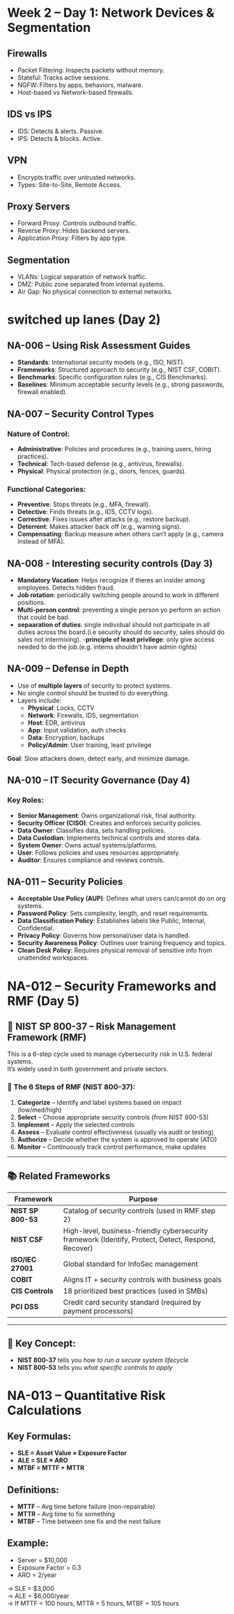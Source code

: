 # Week 2 – Day 1: Network Devices & Segmentation

## Firewalls
- Packet Filtering: Inspects packets without memory.
- Stateful: Tracks active sessions.
- NGFW: Filters by apps, behaviors, malware.
- Host-based vs Network-based firewalls.

## IDS vs IPS
- IDS: Detects & alerts. Passive.
- IPS: Detects & blocks. Active.

## VPN
- Encrypts traffic over untrusted networks.
- Types: Site-to-Site, Remote Access.

## Proxy Servers
- Forward Proxy: Controls outbound traffic.
- Reverse Proxy: Hides backend servers.
- Application Proxy: Filters by app type.

## Segmentation
- VLANs: Logical separation of network traffic.
- DMZ: Public zone separated from internal systems.
- Air Gap: No physical connection to external networks.

# switched up lanes (Day 2)

## NA-006 – Using Risk Assessment Guides

- **Standards**: International security models (e.g., ISO, NIST).
- **Frameworks**: Structured approach to security (e.g., NIST CSF, COBIT).
- **Benchmarks**: Specific configuration rules (e.g., CIS Benchmarks).
- **Baselines**: Minimum acceptable security levels (e.g., strong passwords, firewall enabled).

## NA-007 – Security Control Types

### Nature of Control:
- **Administrative**: Policies and procedures (e.g., training users, hiring practices).
- **Technical**: Tech-based defense (e.g., antivirus, firewalls).
- **Physical**: Physical protection (e.g., doors, fences, guards).

### Functional Categories:
- **Preventive**: Stops threats (e.g., MFA, firewall).
- **Detective**: Finds threats (e.g., IDS, CCTV logs).
- **Corrective**: Fixes issues after attacks (e.g., restore backup).
- **Deterrent**: Makes attacker back off (e.g., warning signs).
- **Compensating**: Backup measure when others can’t apply (e.g., camera instead of MFA).

## NA-008 - Interesting security controls (Day 3)
- **Mandatory Vacation**: Helps recognize if theres an insider among employees. Detects hidden fraud.
- **Job rotation**: periodically switching people around to work in different positions.
- **Multi-person control**: preventing a single person yo perform an action that could be bad. 
- **sepaaration of duties**: single individual should not participate in all duties across the board.(i.e security should do security, sales should do sales not intermixing).
-**principle of least privilege**: only give access needed to do the job.(e.g. interns shouldn't have admin rights)

## NA-009 – Defense in Depth

- Use of **multiple layers** of security to protect systems.
- No single control should be trusted to do everything.
- Layers include:
  - **Physical**: Locks, CCTV
  - **Network**: Firewalls, IDS, segmentation
  - **Host**: EDR, antivirus
  - **App**: Input validation, auth checks
  - **Data**: Encryption, backups
  - **Policy/Admin**: User training, least privilege

**Goal**: Slow attackers down, detect early, and minimize damage.

## NA-010 – IT Security Governance (Day 4)

### Key Roles:
- **Senior Management**: Owns organizational risk, final authority.
- **Security Officer (CISO)**: Creates and enforces security policies.
- **Data Owner**: Classifies data, sets handling policies.
- **Data Custodian**: Implements technical controls and stores data.
- **System Owner**: Owns actual systems/platforms.
- **User**: Follows policies and uses resources appropriately.
- **Auditor**: Ensures compliance and reviews controls.

## NA-011 – Security Policies

- **Acceptable Use Policy (AUP)**: Defines what users can/cannot do on org systems.
- **Password Policy**: Sets complexity, length, and reset requirements.
- **Data Classification Policy**: Establishes labels like Public, Internal, Confidential.
- **Privacy Policy**: Governs how personal/user data is handled.
- **Security Awareness Policy**: Outlines user training frequency and topics.
- **Clean Desk Policy**: Requires physical removal of sensitive info from unattended workspaces.

# NA-012 – Security Frameworks and RMF (Day 5)

## 🔐 NIST SP 800-37 – Risk Management Framework (RMF)

This is a 6-step cycle used to manage cybersecurity risk in U.S. federal systems.  
It’s widely used in both government and private sectors.

### 📍 The 6 Steps of RMF (NIST 800-37):
1. **Categorize** – Identify and label systems based on impact (low/med/high)
2. **Select** – Choose appropriate security controls (from NIST 800-53)
3. **Implement** – Apply the selected controls
4. **Assess** – Evaluate control effectiveness (usually via audit or testing)
5. **Authorize** – Decide whether the system is approved to operate (ATO)
6. **Monitor** – Continuously track control performance, make updates

---

## 📚 Related Frameworks

| Framework | Purpose |
|----------|---------|
| **NIST SP 800-53** | Catalog of security controls (used in RMF step 2) |
| **NIST CSF** | High-level, business-friendly cybersecurity framework (Identify, Protect, Detect, Respond, Recover) |
| **ISO/IEC 27001** | Global standard for InfoSec management |
| **COBIT** | Aligns IT + security controls with business goals |
| **CIS Controls** | 18 prioritized best practices (used in SMBs) |
| **PCI DSS** | Credit card security standard (required by payment processors) |

---

## 🎯 Key Concept:

- **NIST 800-37** tells you *how to run a secure system lifecycle*  
- **NIST 800-53** tells you *what specific controls to apply*

# NA-013 – Quantitative Risk Calculations

## Key Formulas:

- **SLE = Asset Value × Exposure Factor**
- **ALE = SLE × ARO**
- **MTBF = MTTF + MTTR**

## Definitions:
- **MTTF** – Avg time before failure (non-repairable)
- **MTTR** – Avg time to fix something
- **MTBF** – Time between one fix and the next failure

## Example:
- Server = $10,000
- Exposure Factor = 0.3
- ARO = 2/year

→ SLE = $3,000  
→ ALE = $6,000/year  
→ If MTTF = 100 hours, MTTR = 5 hours, MTBF = 105 hours
